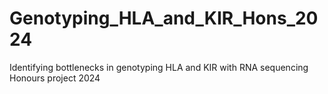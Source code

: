 # Genotyping_HLA_and_KIR_Hons_2024
Identifying bottlenecks in genotyping HLA and KIR with RNA sequencing Honours project 2024

